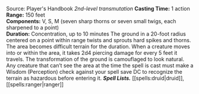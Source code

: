 Source: Player's Handbook
*2nd-level transmutation*
**Casting Time:** 1 action  
**Range:** 150 feet  
**Components:** V, S, M (seven sharp thorns or seven small twigs, each sharpened to a point)  
**Duration:** Concentration, up to 10 minutes
The ground in a 20-foot radius centered on a point within range twists and sprouts hard spikes and thorns. The area becomes difficult terrain for the duration. When a creature moves into or within the area, it takes 2d4 piercing damage for every 5 feet it travels.
The transformation of the ground is camouflaged to look natural. Any creature that can’t see the area at the time the spell is cast must make a Wisdom (Perception) check against your spell save DC to recognize the terrain as hazardous before entering it.
***Spell Lists.*** [[spells:druid|druid]], [[spells:ranger|ranger]]